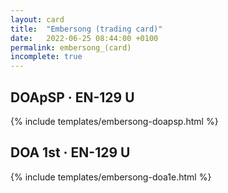 ```yaml
---
layout: card
title:  "Embersong (trading card)"
date:   2022-06-25 08:44:00 +0100
permalink: embersong_(card)
incomplete: true
---
```


## DOApSP &middot; EN-129 U

{% include templates/embersong-doapsp.html %}


## DOA 1st &middot; EN-129 U

{% include templates/embersong-doa1e.html %}
